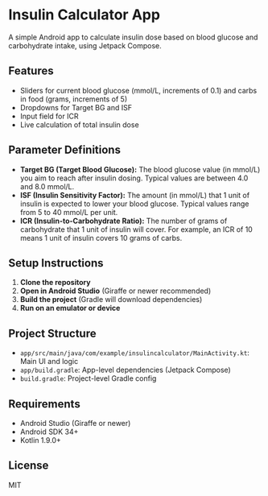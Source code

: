# Insulin Calculator App

A simple Android app to calculate insulin dose based on blood glucose and carbohydrate intake, using Jetpack Compose.

## Features
- Sliders for current blood glucose (mmol/L, increments of 0.1) and carbs in food (grams, increments of 5)
- Dropdowns for Target BG and ISF
- Input field for ICR
- Live calculation of total insulin dose

## Parameter Definitions
- **Target BG (Target Blood Glucose):** The blood glucose value (in mmol/L) you aim to reach after insulin dosing. Typical values are between 4.0 and 8.0 mmol/L.
- **ISF (Insulin Sensitivity Factor):** The amount (in mmol/L) that 1 unit of insulin is expected to lower your blood glucose. Typical values range from 5 to 40 mmol/L per unit.
- **ICR (Insulin-to-Carbohydrate Ratio):** The number of grams of carbohydrate that 1 unit of insulin will cover. For example, an ICR of 10 means 1 unit of insulin covers 10 grams of carbs.

## Setup Instructions

1. **Clone the repository**
2. **Open in Android Studio** (Giraffe or newer recommended)
3. **Build the project** (Gradle will download dependencies)
4. **Run on an emulator or device**

## Project Structure
- `app/src/main/java/com/example/insulincalculator/MainActivity.kt`: Main UI and logic
- `app/build.gradle`: App-level dependencies (Jetpack Compose)
- `build.gradle`: Project-level Gradle config

## Requirements
- Android Studio (Giraffe or newer)
- Android SDK 34+
- Kotlin 1.9.0+

## License
MIT 